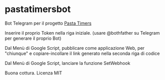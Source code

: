 # pastatimersbot
Bot Telegram per il progetto [Pasta Timers](https://github.com/jenkin/pasta-timers-app/issues)

Inserire il proprio Token nella riga iniziale. (usare @bothfather su Telegram per generare il proprio Bot)


Dal Menù di Google Script, pubblicare come applicazione Web, per "chiunque" e copiare-incollare il link generato nella seconda riga di codice


Dal Menù di Google Script, lanciare la funzione SetWebhook



Buona cottura. Licenza MIT
